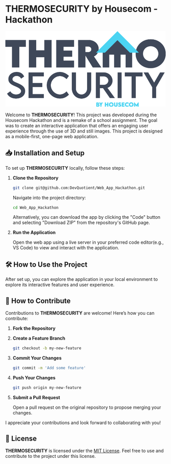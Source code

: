 # **THERMOSECURITY by Housecom - Hackathon**

![Main logo](assets/images/main_logo_colour.png "Main logo")

Welcome to **THERMOSECURITY**! This project was developed during the Housecom Hackathon and is a remake of a school assignment. The goal was to create an interactive application that offers an engaging user experience through the use of 3D and still images. This project is designed as a mobile-first, one-page web application.

## 📥 Installation and Setup

To set up **THERMOSECURITY** locally, follow these steps:

1. **Clone the Repository**

   ```bash
   git clone git@github.com:DevQuotient/Web_App_Hackathon.git
   ````

   Navigate into the project directory:

   ```bash
   cd Web_App_Hackathon
   ```

   Alternatively, you can download the app by clicking the "Code" button and selecting "Download ZIP" from the repository's GitHub page.

2. **Run the Application**

   Open the web app using a live server in your preferred code editor(e.g., VS Code) to view and interact with the application.

## 🛠️ How to Use the Project

After set up, you can explore the application in your local environment to explore its interactive features and user experience.

## 🤝 How to Contribute

Contributions to **THERMOSECURITY** are welcome! Here’s how you can contribute:

1. **Fork the Repository**

2. **Create a Feature Branch**

   ```bash
   git checkout -b my-new-feature
   ```

3. **Commit Your Changes**

   ```bash
   git commit -m 'Add some feature'
   ```

4. **Push Your Changes**

   ```bash
   git push origin my-new-feature
   ```

5. **Submit a Pull Request**

   Open a pull request on the original repository to propose merging your changes.

I appreciate your contributions and look forward to collaborating with you!

## 📜 License

**THERMOSECURITY** is licensed under the [MIT License](License). Feel free to use and contribute to the project under this license.
